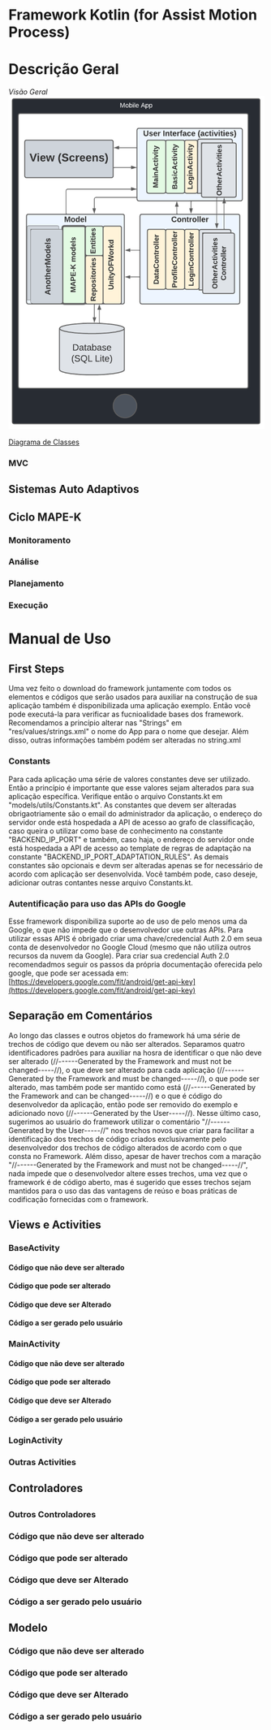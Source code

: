# Framework Kotlin (for Assist Motion Process)

# Descrição Geral

*Visão Geral*
![](./Documentation/Images/VisaoGeral.png)


[Diagrama de Classes](https://drive.google.com/file/d/1-QNAw4qUGligPNhtXTZ_DeecIpvcVMOX/view?usp=sharing)

### MVC

## Sistemas Auto Adaptivos

## Ciclo MAPE-K

### Monitoramento

### Análise

### Planejamento

### Execução


# Manual de Uso

## First Steps

Uma vez feito o download do framework juntamente com todos os elementos e códigos que serão usados para auxiliar na construção de sua aplicação também é disponibilizada uma aplicação exemplo. Então você pode executá-la para verificar as fucnioalidade bases dos framework.  Recomendamos a princípio alterar nas "Strings" em "res/values/strings.xml" o nome do App para o nome que desejar. Além disso, outras informações também podém ser alteradas no string.xml

### Constants

Para cada aplicação uma série de valores constantes deve ser utilizado.  Então a princípio é importante que esse valores sejam alterados para sua aplicação específica. Verifique então o arquivo Constants.kt em "models/utils/Constants.kt". As constantes que devem ser alteradas obrigaotriamente são o email do administrador da aplicação, o endereço do servidor onde está hospedada a API de acesso ao grafo de classificação, caso queira o utilizar como base de conhecimento na constante "BACKEND_IP_PORT" e também, caso haja,  o endereço do servidor onde está hospedada a API de acesso ao template de regras de adaptação na constante "BACKEND_IP_PORT_ADAPTATION_RULES". As demais constantes são opcionais e devm ser alteradas apenas se for necessário de acordo com aplicação  ser desenvolvida. Você também pode, caso deseje,  adicionar outras contantes nesse arquivo Constants.kt.

### Autentificação para uso das APIs do Google

Esse framework disponibiliza suporte ao de uso de pelo menos uma da Google, o  que não impede que o desenvolvedor use outras APIs. Para utilizar essas APIS é obrigado criar uma chave/credencial Auth 2.0 em seua conta de desenvolvedor no Google Cloud (mesmo que não utiliza outros recursos da nuvem da Google). Para criar sua credencial Auth 2.0 recomendadmos seguir os passos da própria documentação oferecida pelo google, que pode ser acessada em: [https://developers.google.com/fit/android/get-api-key](https://developers.google.com/fit/android/get-api-key)

## Separação em Comentários

Ao longo das classes e outros objetos do framework há uma série de trechos de código que devem ou não ser alterados. Separamos quatro identificadores padrões para auxiliar na hosra de identificar o que não deve ser alterado (//------Generated by the Framework and must not be changed-----//), o que deve ser alterado para cada aplicação (//------Generated by the Framework and must be changed-----//), o que pode ser alterado, mas também pode ser mantido como está (//------Generated by the Framework and can be changed-----//) e o que é código do desenvolvedor da aplicação, então pode ser removido do exemplo e adicionado novo (//------Generated by the User-----//). Nesse último caso, sugerimos ao usuário do framework utilizar o comentário "//------Generated by the User-----//" nos trechos novos que criar para facilitar a identificação dos trechos de código criados exclusivamente pelo desenvolvedor dos trechos de código alterados de acordo com o que consta no Framework. Além disso,  apesar de haver trechos com a maração "//------Generated by the Framework and must not be changed-----//", nada impede que o desenvolvedor altere esses trechos, uma vez que o framework é de código aberto, mas é sugerido que esses trechos sejam mantidos para o uso das das vantagens de reúso e boas práticas de codificação fornecidas com o framework.

## Views e Activities

### BaseActivity

#### Código que não deve ser alterado

#### Código que pode ser alterado

#### Código que deve ser Alterado

#### Código a ser gerado pelo usuário

### MainActivity

#### Código que não deve ser alterado

#### Código que pode ser alterado

#### Código que deve ser Alterado

#### Código a ser gerado pelo usuário

### LoginActivity

### Outras Activities


## Controladores

##

### Outros Controladores

### Código que não deve ser alterado

### Código que pode ser alterado

### Código que deve ser Alterado

### Código a ser gerado pelo usuário


## Modelo

### Código que não deve ser alterado

### Código que pode ser alterado

### Código que deve ser Alterado

### Código a ser gerado pelo usuário
